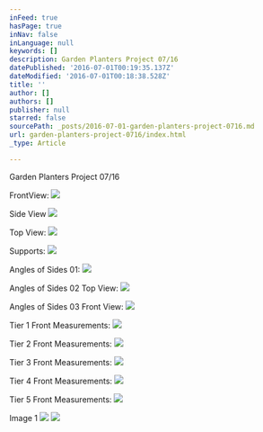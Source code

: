 ```yaml
---
inFeed: true
hasPage: true
inNav: false
inLanguage: null
keywords: []
description: Garden Planters Project 07/16
datePublished: '2016-07-01T00:19:35.137Z'
dateModified: '2016-07-01T00:18:38.528Z'
title: ''
author: []
authors: []
publisher: null
starred: false
sourcePath: _posts/2016-07-01-garden-planters-project-0716.md
url: garden-planters-project-0716/index.html
_type: Article

---
```

Garden Planters Project 07/16

FrontView:
![](https://the-grid-user-content.s3-us-west-2.amazonaws.com/c6857d59-a13d-4918-bcba-0053bedfad35.png)

Side View
![](https://the-grid-user-content.s3-us-west-2.amazonaws.com/29c59b4b-6807-4c4c-82e7-3b6c89cb3372.png)

Top View:
![](https://the-grid-user-content.s3-us-west-2.amazonaws.com/a0f48805-2bfc-47c1-90fe-f48ae34f3886.png)

Supports:
![](https://the-grid-user-content.s3-us-west-2.amazonaws.com/cac83f84-0916-4da7-aa57-8983d7f6c9be.png)

Angles of Sides 01:
![](https://the-grid-user-content.s3-us-west-2.amazonaws.com/9fcb45d8-3beb-42bc-8f58-26c3fc130f7b.png)

Angles of Sides 02 Top View:
![](https://the-grid-user-content.s3-us-west-2.amazonaws.com/cf4ab52b-c926-4e20-a28a-54d7acaa05bc.png)

Angles of Sides 03 Front View:
![](https://the-grid-user-content.s3-us-west-2.amazonaws.com/95da14f1-8f2f-47db-93f9-047eaa93457b.png)

Tier 1 Front Measurements:
![](https://the-grid-user-content.s3-us-west-2.amazonaws.com/008fd46d-712b-4972-ae91-b76c24651845.png)

Tier 2 Front Measurements:
![](https://the-grid-user-content.s3-us-west-2.amazonaws.com/7f7efc91-1237-4a75-af66-68986c8e4828.png)

Tier 3 Front Measurements:
![](https://the-grid-user-content.s3-us-west-2.amazonaws.com/4cde510c-daf2-4ef7-ad5c-4ae7073842c9.png)

Tier 4 Front Measurements:
![](https://the-grid-user-content.s3-us-west-2.amazonaws.com/2d97f885-9d07-4eb7-92d8-c2d14251140c.png)

Tier 5 Front Measurements:
![](https://the-grid-user-content.s3-us-west-2.amazonaws.com/02f21e8f-8312-4e1b-92d4-52cb16e6c8a2.png)

Image 1
![](https://the-grid-user-content.s3-us-west-2.amazonaws.com/966c6e2e-7195-4320-9f23-21342456ebbc.png)
![](https://the-grid-user-content.s3-us-west-2.amazonaws.com/6381d6bf-60c7-4c08-98ea-571a8e402ccf.png)